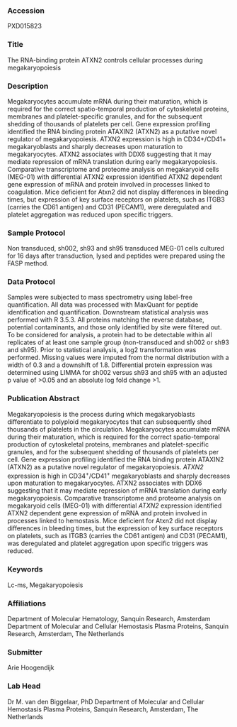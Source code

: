### Accession
PXD015823

### Title
The RNA-binding protein ATXN2 controls cellular processes during megakaryopoiesis

### Description
Megakaryocytes accumulate mRNA during their maturation, which is required for the correct spatio-temporal production of cytoskeletal proteins, membranes and platelet-specific granules, and for the subsequent shedding of thousands of platelets per cell. Gene expression profiling identified the RNA binding protein ATAXIN2 (ATXN2) as a putative novel regulator of megakaryopoiesis. ATXN2 expression is high in CD34+/CD41+ megakaryoblasts and sharply decreases upon maturation to megakaryocytes. ATXN2 associates with DDX6 suggesting that it may mediate repression of mRNA translation during early megakaryopoiesis. Comparative transcriptome and proteome analysis on megakaryoid cells (MEG-01) with differential ATXN2 expression identified ATXN2 dependent gene expression of mRNA and protein involved in processes linked to coagulation. Mice deficient for Atxn2 did not display differences in bleeding times, but expression of key surface receptors on platelets, such as ITGB3 (carries the CD61 antigen) and CD31 (PECAM1), were deregulated and platelet aggregation was reduced upon specific triggers.

### Sample Protocol
Non transduced, sh002, sh93 and sh95 transduced MEG-01 cells cultured for 16 days after transduction, lysed and peptides were prepared using the FASP method.

### Data Protocol
Samples were subjected to mass spectrometry using label-free quantification.  All data was processed with MaxQuant for peptide identification and quantification. Downstream statistical analysis was performed with R 3.5.3.  All proteins matching the reverse database, potential contaminants, and those only identified by site were filtered out. To be considered for analysis, a protein had to be detectable within all replicates of at least one sample group (non-transduced and sh002 or sh93 and sh95).  Prior to statistical analysis, a log2 transformation was performed. Missing values were imputed from the normal distribution with a width of 0.3 and a downshift of 1.8. Differential protein expression was determined using LIMMA for sh002 versus sh93 and sh95 with an adjusted p value of >0.05 and an absolute log fold change >1.

### Publication Abstract
Megakaryopoiesis is the process during which megakaryoblasts differentiate to polyploid megakaryocytes that can subsequently shed thousands of platelets in the circulation. Megakaryocytes accumulate mRNA during their maturation, which is required for the correct spatio-temporal production of cytoskeletal proteins, membranes and platelet-specific granules, and for the subsequent shedding of thousands of platelets per cell. Gene expression profiling identified the RNA binding protein ATAXIN2 (ATXN2) as a putative novel regulator of megakaryopoiesis. <i>ATXN2</i> expression is high in CD34<sup>+</sup>/CD41<sup>+</sup> megakaryoblasts and sharply decreases upon maturation to megakaryocytes. ATXN2 associates with DDX6 suggesting that it may mediate repression of mRNA translation during early megakaryopoiesis. Comparative transcriptome and proteome analysis on megakaryoid cells (MEG-01) with differential <i>ATXN2</i> expression identified ATXN2 dependent gene expression of mRNA and protein involved in processes linked to hemostasis. Mice deficient for Atxn2 did not display differences in bleeding times, but the expression of key surface receptors on platelets, such as ITGB3 (carries the CD61 antigen) and CD31 (PECAM1), was deregulated and platelet aggregation upon specific triggers was reduced.

### Keywords
Lc-ms, Megakaryopoiesis

### Affiliations
Department of Molecular Hematology, Sanquin Research, Amsterdam
Department of Molecular and Cellular Hemostasis Plasma Proteins, Sanquin Research, Amsterdam, The Netherlands

### Submitter
Arie Hoogendijk

### Lab Head
Dr M. van den Biggelaar, PhD
Department of Molecular and Cellular Hemostasis Plasma Proteins, Sanquin Research, Amsterdam, The Netherlands


